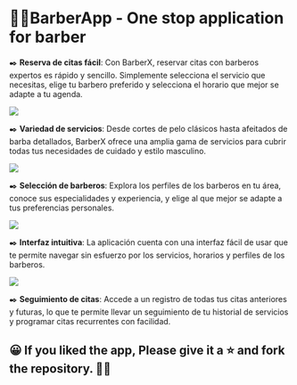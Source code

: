 # 👨‍✂️BarberApp - One stop application for barber

✒️ **Reserva de citas fácil**: Con BarberX, reservar citas con barberos expertos es rápido y sencillo. Simplemente selecciona el servicio que necesitas, elige tu barbero preferido y selecciona el horario que mejor se adapte a tu agenda.

<img src="https://github.com/10199420/BarberiaApp/blob/main/Barber1.png" />

✒️ **Variedad de servicios**: Desde cortes de pelo clásicos hasta afeitados de barba detallados, BarberX ofrece una amplia gama de servicios para cubrir todas tus necesidades de cuidado y estilo masculino.

<img src="https://github.com/10199420/BarberiaApp/blob/main/Barber2.png" />

✒️ **Selección de barberos**: Explora los perfiles de los barberos en tu área, conoce sus especialidades y experiencia, y elige al que mejor se adapte a tus preferencias personales.

<img src="https://github.com/10199420/BarberiaApp/blob/main/Barber3.png" />

✒️ **Interfaz intuitiva**: La aplicación cuenta con una interfaz fácil de usar que te permite navegar sin esfuerzo por los servicios, horarios y perfiles de los barberos.

<img src="https://github.com/10199420/BarberiaApp/blob/main/Barber4.png" />

✒️ **Seguimiento de citas**: Accede a un registro de todas tus citas anteriores y futuras, lo que te permite llevar un seguimiento de tu historial de servicios y programar citas recurrentes con facilidad.

## 😀 If you liked the app, Please give it a ⭐ and fork the repository. 🤚🏻
